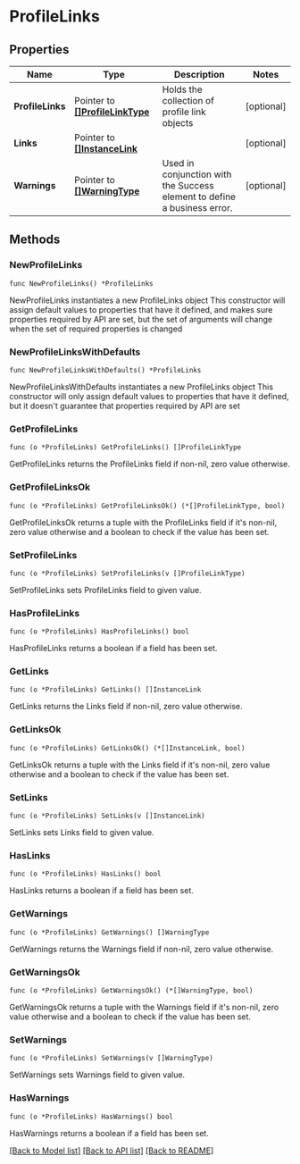 # ProfileLinks

## Properties

Name | Type | Description | Notes
------------ | ------------- | ------------- | -------------
**ProfileLinks** | Pointer to [**[]ProfileLinkType**](ProfileLinkType.md) | Holds the collection of profile link objects | [optional] 
**Links** | Pointer to [**[]InstanceLink**](InstanceLink.md) |  | [optional] 
**Warnings** | Pointer to [**[]WarningType**](WarningType.md) | Used in conjunction with the Success element to define a business error. | [optional] 

## Methods

### NewProfileLinks

`func NewProfileLinks() *ProfileLinks`

NewProfileLinks instantiates a new ProfileLinks object
This constructor will assign default values to properties that have it defined,
and makes sure properties required by API are set, but the set of arguments
will change when the set of required properties is changed

### NewProfileLinksWithDefaults

`func NewProfileLinksWithDefaults() *ProfileLinks`

NewProfileLinksWithDefaults instantiates a new ProfileLinks object
This constructor will only assign default values to properties that have it defined,
but it doesn't guarantee that properties required by API are set

### GetProfileLinks

`func (o *ProfileLinks) GetProfileLinks() []ProfileLinkType`

GetProfileLinks returns the ProfileLinks field if non-nil, zero value otherwise.

### GetProfileLinksOk

`func (o *ProfileLinks) GetProfileLinksOk() (*[]ProfileLinkType, bool)`

GetProfileLinksOk returns a tuple with the ProfileLinks field if it's non-nil, zero value otherwise
and a boolean to check if the value has been set.

### SetProfileLinks

`func (o *ProfileLinks) SetProfileLinks(v []ProfileLinkType)`

SetProfileLinks sets ProfileLinks field to given value.

### HasProfileLinks

`func (o *ProfileLinks) HasProfileLinks() bool`

HasProfileLinks returns a boolean if a field has been set.

### GetLinks

`func (o *ProfileLinks) GetLinks() []InstanceLink`

GetLinks returns the Links field if non-nil, zero value otherwise.

### GetLinksOk

`func (o *ProfileLinks) GetLinksOk() (*[]InstanceLink, bool)`

GetLinksOk returns a tuple with the Links field if it's non-nil, zero value otherwise
and a boolean to check if the value has been set.

### SetLinks

`func (o *ProfileLinks) SetLinks(v []InstanceLink)`

SetLinks sets Links field to given value.

### HasLinks

`func (o *ProfileLinks) HasLinks() bool`

HasLinks returns a boolean if a field has been set.

### GetWarnings

`func (o *ProfileLinks) GetWarnings() []WarningType`

GetWarnings returns the Warnings field if non-nil, zero value otherwise.

### GetWarningsOk

`func (o *ProfileLinks) GetWarningsOk() (*[]WarningType, bool)`

GetWarningsOk returns a tuple with the Warnings field if it's non-nil, zero value otherwise
and a boolean to check if the value has been set.

### SetWarnings

`func (o *ProfileLinks) SetWarnings(v []WarningType)`

SetWarnings sets Warnings field to given value.

### HasWarnings

`func (o *ProfileLinks) HasWarnings() bool`

HasWarnings returns a boolean if a field has been set.


[[Back to Model list]](../README.md#documentation-for-models) [[Back to API list]](../README.md#documentation-for-api-endpoints) [[Back to README]](../README.md)


